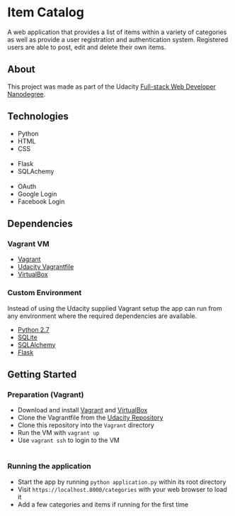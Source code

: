 # Item Catalog

A web application that provides a list of items within a variety of categories as well as provide a user registration and authentication system. Registered users are able to post, edit and delete their own items.

## About

This project was made as part of the Udacity [Full-stack Web Developer Nanodegree](https://www.udacity.com/course/full-stack-web-developer-nanodegree--nd004).


## Technologies
- Python
- HTML
- CSS
<br><br>
- Flask
- SQLAchemy
<br><br>
- OAuth
- Google Login
- Facebook Login

## Dependencies
### Vagrant VM
- [Vagrant](https://www.vagrantup.com/)
- [Udacity Vagrantfile](https://github.com/udacity/fullstack-nanodegree-vm)
- [VirtualBox](https://www.virtualbox.org/wiki/Downloads)

### Custom Environment
Instead of using the Udacity supplied Vagrant setup the app can run from any environment where the required dependencies are available.
- [Python 2.7](https://www.python.org/downloads/)
- [SQLite](https://www.sqlite.org/index.html)
- [SQLAlchemy](https://www.sqlalchemy.org/)
- [Flask](http://flask.pocoo.org/)


## Getting Started
### Preparation (Vagrant)
- Download and install [Vagrant](https://www.vagrantup.com/) and [VirtualBox](https://www.virtualbox.org/wiki/Downloads)
- Clone the Vagrantfile from the [Udacity Repository](https://github.com/udacity/fullstack-nanodegree-vm)
- Clone this repository into the `Vagrant` directory
- Run the VM with `vagrant up`
- Use `vagrant ssh` to login to the VM
  <br><br>
### Running the application
- Start the app by running `python application.py` within its root directory
- Visit `https://localhost.8000/categories` with your web browser to load it
- Add a few categories and items if running for the first time